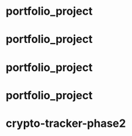 # portfolio_project
# portfolio_project
# portfolio_project
# portfolio_project
# crypto-tracker-phase2

